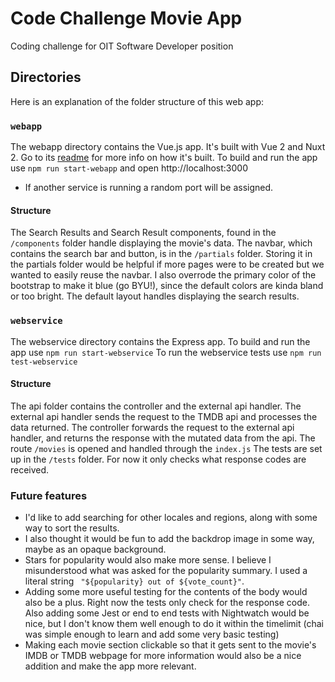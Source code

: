 # Code Challenge Movie App
Coding challenge for OIT Software Developer position

## Directories

Here is an explanation of the folder structure of this web app:

### `webapp`

The webapp directory contains the Vue.js app. It's built with Vue 2 and Nuxt 2. Go to its [readme](webapp/README.md) for more info on how it's built.
To build and run the app use `npm run start-webapp` and open http://localhost:3000
* If another service is running a random port will be assigned.

#### Structure
The Search Results and Search Result components, found in the `/components` folder handle displaying the movie's data.
The navbar, which contains the search bar and button, is in the `/partials` folder. Storing it in the partials folder would be helpful if more pages were to be created but we wanted to easily reuse the navbar. I also overrode the primary color of the bootstrap to make it blue (go BYU!), since the default colors are kinda bland or too bright.
The default layout handles displaying the search results.

### `webservice`

The webservice directory contains the Express app.
To build and run the app use `npm run start-webservice`
To run the webservice tests use `npm run test-webservice`

#### Structure
The api folder contains the controller and the external api handler.
The external api handler sends the request to the TMDB api and processes the data returned.
The controller forwards the request to the external api handler, and returns the response with the mutated data from the api.
The route `/movies` is opened and handled through the `index.js`
The tests are set up in the `/tests` folder. For now it only checks what response codes are received.

### Future features
  - I'd like to add searching for other locales and regions, along with some way to sort the results.
  - I also thought it would be fun to add the backdrop image in some way, maybe as an opaque background.
  - Stars for popularity would also make more sense. I believe I misunderstood what was asked for the popularity summary. I used a literal string ` "${popularity} out of ${vote_count}"`.
  - Adding some more useful testing for the contents of the body would also be a plus. Right now the tests only check for the response code. Also adding some Jest or end to end tests with Nightwatch would be nice, but I don't know them well enough to do it within the timelimit (chai was simple enough to learn and add some very basic testing)
  - Making each movie section clickable so that it gets sent to the movie's IMDB or TMDB webpage for more information would also be a nice addition and make the app more relevant.


